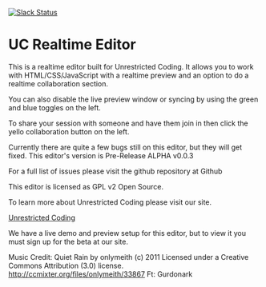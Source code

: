 [![Slack Status](https://uc-slack.herokuapp.com/badge.svg)](https://uc-slack.herokuapp.com)

# UC Realtime Editor
This is a realtime editor built for Unrestricted Coding. It allows you to work with HTML/CSS/JavaScript with a realtime preview and an option to do a realtime collaboration section.

You can also disable the live preview window or syncing by using the green and blue toggles on the left.

To share your session with someone and have them join in then click the yello collaboration button on the left.

Currently there are quite a few bugs still on this editor, but they will get fixed. This editor's version is Pre-Release ALPHA v0.0.3

For a full list of issues please visit the github repository at Github

This editor is licensed as GPL v2 Open Source.

To learn more about Unrestricted Coding please visit our site.

[Unrestricted Coding](http://unrestrictedcoding.com)

We have a live demo and preview setup for this editor, but to view it you must sign up for the beta at our site.

Music Credit:
Quiet Rain by onlymeith (c) 2011 Licensed under a Creative Commons Attribution (3.0) license. <a href="http://ccmixter.org/files/onlymeith/33867">http://ccmixter.org/files/onlymeith/33867</a> Ft: Gurdonark
